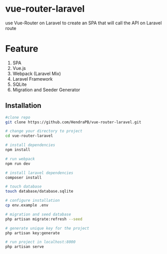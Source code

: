 # vue-router-laravel
use Vue-Router on Laravel to create an SPA that will call the API on Laravel route

# Feature
1. SPA
2. Vue.js
3. Webpack (Laravel Mix)
4. Laravel Framework
5. SQLite
6. Migration and Seeder Generator

## Installation

``` bash
#clone repo
git clone https://github.com/HendraPB/vue-router-laravel.git

# change your directory to project
cd vue-router-laravel

# install dependencies
npm install

# run webpack
npm run dev

# install laravel dependencies
composer install

# touch database
touch database/database.sqlite

# configure installation
cp env.example .env

# migration and seed database
php artisan migrate:refresh --seed

# generate unique key for the project
php artisan key:generate

# run project in localhost:8000
php artisan serve
